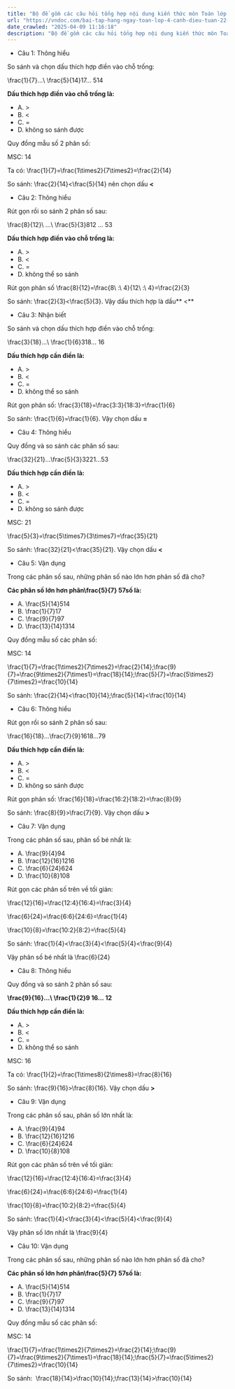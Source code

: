 ```yaml
---
title: "Bộ đề gồm các câu hỏi tổng hợp nội dung kiến thức môn Toán lớp 4 đã học ở Tuần 22 trong chương trình Toán lớp 4 Tập 2 sách Cánh Diều, giúp các em ôn tập và luyện giải các dạng bài tập Toán lớp 4. Mời các em cùng luyện tập."
url: "https://vndoc.com/bai-tap-hang-ngay-toan-lop-4-canh-dieu-tuan-22-thu-4-335643"
date_crawled: "2025-04-09 11:16:18"
description: "Bộ đề gồm các câu hỏi tổng hợp nội dung kiến thức môn Toán lớp 4 đã học ở Tuần 22 trong chương trình Toán lớp 4 Tập 2 sách Cánh Diều, giúp các em ôn tập và luyện giải các dạng bài tập Toán lớp 4. Mời các em cùng luyện tập."
---
```


* Câu 1:  Thông hiểu

So sánh và chọn dấu thích hợp điền vào chỗ trống:

\\frac{1}{7}...\\ \\frac{5}{14}17... 514

**Dấu thích hợp điền vào chỗ trống là:**

  * A. >
  * B. <
  * C. = 
  * D. không so sánh được 



Quy đồng mẫu số 2 phân số:

MSC: 14

Ta có: \\frac{1}{7}=\\frac{1\\times2}{7\\times2}=\\frac{2}{14}

So sánh: \\frac{2}{14}<\\frac{5}{14} nên chọn dấu **<**

* Câu 2:  Thông hiểu

Rút gọn rồi so sánh 2 phân số sau:

\\frac{8}{12}\\ ...\\ \\frac{5}{3}812 ... 53

**Dấu thích hợp điền vào chỗ trống là:**

  * A. >
  * B. <
  * C. = 
  * D. không thể so sánh 



Rút gọn phân số \\frac{8}{12}=\\frac{8\\ :\\ 4}{12\\ :\\ 4}=\\frac{2}{3}

So sánh: \\frac{2}{3}<\\frac{5}{3}. Vậy dấu thích hợp là dấu** <**

* Câu 3:  Nhận biết

So sánh và chọn dấu thích hợp điền vào chỗ trống:

\\frac{3}{18}...\\ \\frac{1}{6}318... 16

**Dấu thích hợp cần điền là:**

  * A. >
  * B. <
  * C. = 
  * D. không thể so sánh 



Rút gọn phân số: \\frac{3}{18}=\\frac{3:3}{18:3}=\\frac{1}{6}

So sánh: \\frac{1}{6}=\\frac{1}{6}. Vậy chọn dấu **=**

* Câu 4:  Thông hiểu

Quy đồng và so sánh các phân số sau:

\\frac{32}{21}...\\frac{5}{3}3221...53

**Dấu thích hợp cần điền là:**

  * A. >
  * B. <
  * C. = 
  * D. không so sánh được 



MSC: 21

\\frac{5}{3}=\\frac{5\\times7}{3\\times7}=\\frac{35}{21}

So sánh: \\frac{32}{21}<\\frac{35}{21}. Vậy chọn dấu **<**

* Câu 5:  Vận dụng

Trong các phân số sau, những phân số nào lớn hơn phân số đã cho?

**Các phân số lớn hơn phân\\frac{5}{7} 57số là:**

  * A. \\frac{5}{14}514
  * B. \\frac{1}{7}17
  * C. \\frac{9}{7}97
  * D. \\frac{13}{14}1314



Quy đồng mẫu số các phân số:

MSC: 14

\\frac{1}{7}=\\frac{1\\times2}{7\\times2}=\\frac{2}{14};\\frac{9}{7}=\\frac{9\\times2}{7\\times1}=\\frac{18}{14};\\frac{5}{7}=\\frac{5\\times2}{7\\times2}=\\frac{10}{14}

So sánh: \\frac{2}{14}<\\frac{10}{14};\\frac{5}{14}<\\frac{10}{14}

* Câu 6:  Thông hiểu

Rút gọn rồi so sánh 2 phân số sau:

\\frac{16}{18}...\\frac{7}{9}1618...79

**Dấu thích hợp cần điền là:**

  * A. >
  * B. <
  * C. = 
  * D. không so sánh được 



Rút gọn phân số: \\frac{16}{18}=\\frac{16:2}{18:2}=\\frac{8}{9}

So sánh: \\frac{8}{9}>\\frac{7}{9}. Vậy chọn dấu **>**

* Câu 7:  Vận dụng

Trong các phân số sau, phân số bé nhất là:

  * A. \\frac{9}{4}94
  * B. \\frac{12}{16}1216
  * C. \\frac{6}{24}624
  * D. \\frac{10}{8}108



Rút gọn các phân số trên về tối giản:

\\frac{12}{16}=\\frac{12:4}{16:4}=\\frac{3}{4}

\\frac{6}{24}=\\frac{6:6}{24:6}=\\frac{1}{4}

\\frac{10}{8}=\\frac{10:2}{8:2}=\\frac{5}{4}

So sánh: \\frac{1}{4}<\\frac{3}{4}<\\frac{5}{4}<\\frac{9}{4}

Vậy phân số bé nhất là \\frac{6}{24}

* Câu 8:  Thông hiểu

Quy đồng và so sánh 2 phân số sau:

**\\frac{9}{16}...\\ \\frac{1}{2}9 16... 12**

**Dấu thích hợp cần điền là:**

  * A. >
  * B. <
  * C. = 
  * D. không thể so sánh 



MSC: 16

Ta có: \\frac{1}{2}=\\frac{1\\times8}{2\\times8}=\\frac{8}{16}

So sánh: \\frac{9}{16}>\\frac{8}{16}. Vậy chọn dấu **>**

* Câu 9:  Vận dụng

Trong các phân số sau, phân số lớn nhất là:

  * A. \\frac{9}{4}94
  * B. \\frac{12}{16}1216
  * C. \\frac{6}{24}624
  * D. \\frac{10}{8}108



Rút gọn các phân số trên về tối giản:

\\frac{12}{16}=\\frac{12:4}{16:4}=\\frac{3}{4}

\\frac{6}{24}=\\frac{6:6}{24:6}=\\frac{1}{4}

\\frac{10}{8}=\\frac{10:2}{8:2}=\\frac{5}{4}

So sánh: \\frac{1}{4}<\\frac{3}{4}<\\frac{5}{4}<\\frac{9}{4}

Vậy phân số lớn nhất là \\frac{9}{4}

* Câu 10:  Vận dụng

Trong các phân số sau, những phân số nào lớn hơn phân số đã cho?

**Các phân số lớn hơn phân\\frac{5}{7} 57số là:**

  * A. \\frac{5}{14}514
  * B. \\frac{1}{7}17
  * C. \\frac{9}{7}97
  * D. \\frac{13}{14}1314



Quy đồng mẫu số các phân số:

MSC: 14

\\frac{1}{7}=\\frac{1\\times2}{7\\times2}=\\frac{2}{14};\\frac{9}{7}=\\frac{9\\times2}{7\\times1}=\\frac{18}{14};\\frac{5}{7}=\\frac{5\\times2}{7\\times2}=\\frac{10}{14}

So sánh:  \\frac{18}{14}>\\frac{10}{14};\\frac{13}{14}>\\frac{10}{14}
